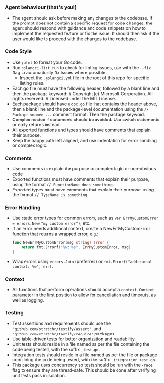 ### Agent behaviour (that's you!)

- The agent should ask before making any changes to the codebase.
  If the prompt does not contain a specific request for code changes,
  the agent should respond with guidance and code snippets on how to implement the requested feature or fix the issue.
  It should then ask if the user would like to proceed with the changes to the codebase.

### Code Style

- Use `gofmt` to format your Go code.
- Run `golangci-lint run` to check for linting issues, use with the `--fix` flag to automatically fix issues where possible.
  - Inspect the `.golangci.yml` file in the root of this repo for specific linting rules.
- Each go file must have the following header, followed by a blank line and then the package keyword:
    // Copyright (c) Microsoft Corporation. All rights reserved.
    // Licensed under the MIT License.
- Each package should have a `doc.go` file that contains the header above, then a blank line and the package-level documentation using the `// Package <name> ...` comment format. Then the package keyword.
- Complex nested if statements should be avoided. Use switch statements or early returns instead.
- All exported functions and types should have comments that explain their purpose.
- Keep the happy path left aligned, and use indentation for error handling or complex logic.

### Comments

- Use comments to explain the purpose of complex logic or non-obvious code.
- Exported functions must have comments that explain their purpose, using the format `// FunctionName does something`.
- Exported types must have comments that explain their purpose, using the format `// TypeName is something`.


### Error Handling

- Use static error types for common errors, such as `var ErrMyCustomError = errors.New("my custom error")`, etc.
- If an error needs additional context, create a NewErrMyCustomError function that returns a wrapped error, e.g.:
    ```go
    func NewErrMyCustomError(msg string) error {
        return fmt.Errorf("%w: %s", ErrMyCustomError, msg)
    }
    ```
- Wrap errors using `errors.Join` (preferred) or `fmt.Errorf("additional context: %w", err)`.

### Context

- All functions that perform operations should accept a `context.Context` parameter in the first position to allow for cancellation and timeouts, as well as logging.

### Testing

- Test assertions and requirements should use the `"github.com/stretchr/testify/assert"`,
and `"github.com/stretchr/testify/require"` packages.
- Use table-driven tests for better organization and readability.
- Unit tests should reside in a file named as per the file containing the code being tested, with the suffix `_test.go`.
- Integration tests should reside in a file named as per the file or package containing the code being tested, with the suffix `_integration_test.go`.
- This package uses concurrency so tests should be run with the `-race` flag to ensure they are thread-safe. This should be done after verifying unit tests pass in isolation.
